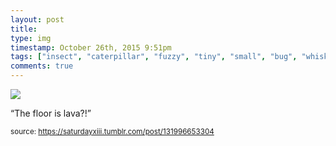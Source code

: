 ```yaml
---
layout: post
title: 
type: img
timestamp: October 26th, 2015 9:51pm
tags: ["insect", "caterpillar", "fuzzy", "tiny", "small", "bug", "whiskers"]
comments: true
---
```

<img src="https://saturdayxiii.github.io/media/131996653304.jpg"/>

“The floor is lava?!”<br/>
 
  
<small>source: https://saturdayxiii.tumblr.com/post/131996653304</small>